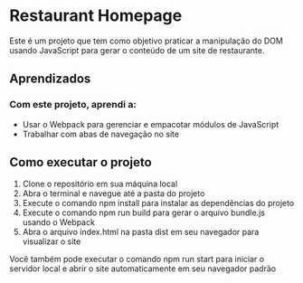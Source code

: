 # Restaurant Homepage

Este é um projeto que tem como objetivo praticar a manipulação do DOM usando JavaScript para gerar o conteúdo de um site de restaurante.

## Aprendizados

### Com este projeto, aprendi a:

- Usar o Webpack para gerenciar e empacotar módulos de JavaScript
- Trabalhar com abas de navegação no site

## Como executar o projeto

1. Clone o repositório em sua máquina local
2. Abra o terminal e navegue até a pasta do projeto
3. Execute o comando npm install para instalar as dependências do projeto
4. Execute o comando npm run build para gerar o arquivo bundle.js usando o Webpack
5. Abra o arquivo index.html na pasta dist em seu navegador para visualizar o site

Você também pode executar o comando npm run start para iniciar o servidor local e abrir o site automaticamente em seu navegador padrão
